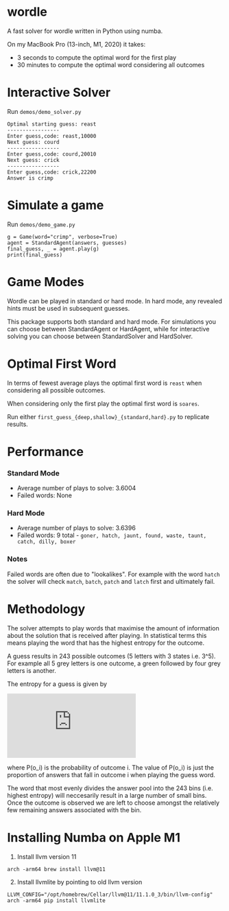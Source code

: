 # wordle

A fast solver for wordle written in Python using numba.

On my MacBook Pro (13-inch, M1, 2020) it takes:
- 3 seconds to compute the optimal word for the first play
- 30 minutes to compute the optimal word considering all outcomes

# Interactive Solver

Run `demos/demo_solver.py`

    Optimal starting guess: reast
    -----------------
    Enter guess,code: reast,10000
    Next guess: courd
    -----------------
    Enter guess,code: courd,20010
    Next guess: crick
    -----------------
    Enter guess,code: crick,22200
    Answer is crimp

# Simulate a game

Run `demos/demo_game.py`

    g = Game(word="crimp", verbose=True)
    agent = StandardAgent(answers, guesses)
    final_guess, _ = agent.play(g)
    print(final_guess)

# Game Modes

Wordle can be played in standard or hard mode. In hard mode, any revealed hints must be used in subsequent guesses.

This package supports both standard and hard mode. For simulations you can choose between StandardAgent or HardAgent, while
for interactive solving you can choose between StandardSolver and HardSolver.

# Optimal First Word

In terms of fewest average plays the optimal first word is `reast` when
considering all possible outcomes.

When considering only the first play the optimal first word is `soares`.

Run either `first_guess_{deep,shallow}_{standard,hard}.py` to replicate results.

# Performance

### Standard Mode

- Average number of plays to solve: 3.6004
- Failed words: None

### Hard Mode

- Average number of plays to solve: 3.6396
- Failed words: 9 total - `goner, hatch, jaunt, found, waste, taunt, catch, dilly, boxer`

### Notes

Failed words are often due to "lookalikes". For example with the word `hatch` the solver will check `match`, `batch`, `patch` and `latch` first and ultimately fail.

# Methodology

The solver attempts to play words that maximise the amount of information about the solution that is received after playing.
In statistical terms this means playing the word that has the highest entropy for the outcome.

A guess results in 243 possible outcomes (5 letters with 3 states i.e. 3^5). For example all 5 grey letters is one outcome, a green followed by four grey letters is another.

The entropy for a guess is given by 

![equation](http://www.sciweavers.org/tex2img.php?eq=-%20%5Csum_%7Bi%3D1%7D%5E%7B243%7D%20P%28o_i%29%20%5Clog%7BP%28o_i%29%7D&bc=White&fc=Black&im=jpg&fs=12&ff=arev&edit=0)

where P(o_i) is the probability of outcome i. The value of P(o_i) is just the proportion
of answers that fall in outcome i when playing the guess word.

The word that most evenly divides the answer pool into the 243 bins (i.e. highest entropy) will neccesarily result in a large number of small bins. Once the outcome is observed we are left to choose amongst the relatively few remaining answers associated with the bin.

# Installing Numba on Apple M1

1. Install llvm version 11

`arch -arm64 brew install llvm@11`

2. Install llvmlite by pointing to old llvm version

`LLVM_CONFIG="/opt/homebrew/Cellar/llvm@11/11.1.0_3/bin/llvm-config" arch -arm64 pip install llvmlite`
